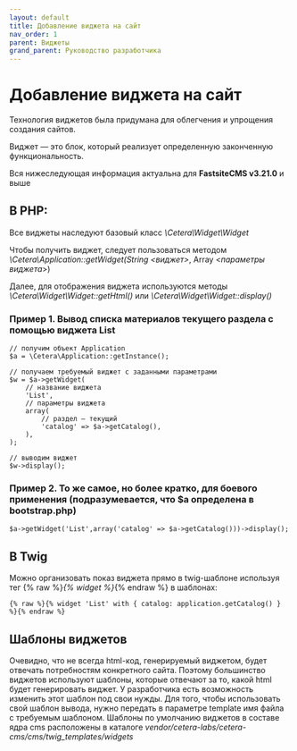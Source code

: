 ```yaml
---
layout: default
title: Добавление виджета на сайт
nav_order: 1
parent: Виджеты
grand_parent: Руководство разработчика
---
```


# Добавление виджета на сайт

Технология виджетов была придумана для облегчения и упрощения создания сайтов.

Виджет — это блок, который реализует определенную законченную функциональность.

Вся нижеследующая информация актуальна для **FastsiteCMS v3.21.0** и выше

## В PHP:

Все виджеты наследуют базовый класс *\Cetera\Widget\Widget*

Чтобы получить виджет, следует пользоваться методом *\Cetera\Application::getWidget(String \<виджет>*, Array \<*параметры виджета*>)

Далее, для отображения виджета используются методы *\Cetera\Widget\Widget::getHtml()* или *\Cetera\Widget\Widget::display()*

### Пример 1. Вывод списка материалов текущего раздела с помощью виджета List

	// получим объект Application
	$a = \Cetera\Application::getInstance();
	 
	// получаем требуемый виджет с заданными параметрами
	$w = $a->getWidget(
	    // название виджета
	    'List', 
	    // параметры виджета
	    array(
	        // раздел — текущий
	        'catalog' => $a->getCatalog(),
	    ),
	);
	 
	// выводим виджет
	$w->display();

### Пример 2. То же самое, но более кратко, для боевого применения (подразумевается, что $a определена в bootstrap.php)

	$a->getWidget('List',array('catalog' => $a->getCatalog()))->display();
 

## В Twig

Можно организовать показ виджета прямо в twig-шаблоне используя тег {% raw %}*{% widget %}*{% endraw %} в шаблонах:

	{% raw %}{% widget 'List' with { catalog: application.getCatalog() } %}{% endraw %}
 

## Шаблоны виджетов

Очевидно, что не всегда html-код, генерируемый виджетом, будет отвечать потребностям конкретного сайта. Поэтому большинство виджетов используют шаблоны, которые отвечают за то, какой html будет генерировать виджет. У разработчика есть возможность изменить этот шаблон под свои нужды. Для того, чтобы использовать свой шаблон вывода, нужно передать в параметре template имя файла с требуемым шаблоном. Шаблоны по умолчанию виджетов в составе ядра cms расположены в каталоге *vendor/cetera-labs/cetera-cms/cms/twig_templates/widgets*